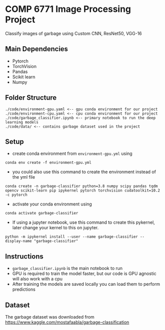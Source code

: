 # COMP 6771 Image Processing Project

Classify images of garbage using Custom CNN, ResNet50, VGG-16

## Main Dependencies

- Pytorch
- TorchVision
- Pandas
- Scikit learn
- Numpy

## Folder Structure

```
./code/environment-gpu.yaml <-- gpu conda environment for our project
./code/environment-cpu.yaml <-- cpu conda environment for our project
./code/garbage_classifier.ipynb <-- primary notebook to run the deep learning models
./code/data/ <-- contains garbage dataset used in the project
```

## Setup

- create conda environment from `environment-gpu.yml` using

```
conda env create -f environment-gpu.yml
```

- you could also use this command to create the environment instead of the yml file

```
conda create -n garbage-classifier python=3.8 numpy scipy pandas tqdm opencv scikit-learn pip ipykernel pytorch torchvision cudatoolkit=10.2 -c pytorch
```

- activate your conda environment using

```
conda activate garbage-classifier
```

- If using a jupyter notebook, use this command to create this pykernel, later change your kernel to this on jupyter.

```
python -m ipykernel install --user --name garbage-classifier --display-name "garbage-classifier"
```

## Instructions

- `garbage_classifier.ipynb` is the main notebook to run
- GPU is required to train the model faster, but our code is GPU agnostic will also work with a cpu
- After training the models are saved locally you can load them to perform predictions

## Dataset

The garbage dataset was downloaded from https://www.kaggle.com/mostafaabla/garbage-classification
